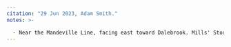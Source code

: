 ```yaml
---
citation: "29 Jun 2023, Adam Smith."
notes: >-

  - Near the Mandeville Line, facing east toward Dalebrook. Mills' Store, background left.
---
```



